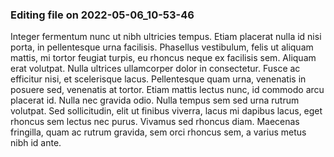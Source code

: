 

### Editing file on 2022-05-06_10-53-46

Integer fermentum nunc ut nibh ultricies tempus. Etiam placerat nulla id nisi porta, in pellentesque urna facilisis. Phasellus vestibulum, felis ut aliquam mattis, mi tortor feugiat turpis, eu rhoncus neque ex facilisis sem. Aliquam erat volutpat. Nulla ultrices ullamcorper dolor in consectetur. Fusce ac efficitur nisi, et scelerisque lacus. Pellentesque quam urna, venenatis in posuere sed, venenatis at tortor. Etiam mattis lectus nunc, id commodo arcu placerat id. Nulla nec gravida odio. Nulla tempus sem sed urna rutrum volutpat. Sed sollicitudin, elit ut finibus viverra, lacus mi dapibus lacus, eget rhoncus sem lectus nec purus. Vivamus sed rhoncus diam. Maecenas fringilla, quam ac rutrum gravida, sem orci rhoncus sem, a varius metus nibh id ante.


